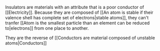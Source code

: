 Insulators are materials with an attribute that is a poor conductor of [[Electricity]]. 
Because they are composed of [[An atom is stable if their valence shell has complete set of electrons|stable atoms]], they can't tranfer [[Atom is the smallest particle than an element can be reduced to|electrons]] from one place to another.

They are the reverse of [[Conductors are material composed of unstable atoms|Conductors]]
